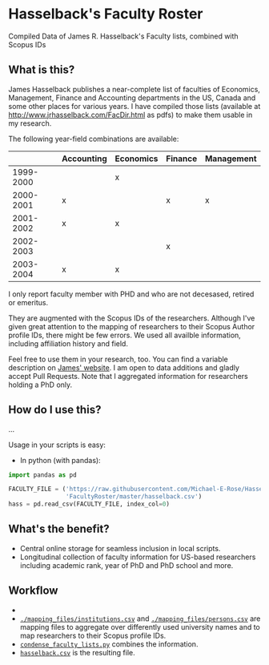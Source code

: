 # Hasselback's Faculty Roster
Compiled Data of James R. Hasselback's Faculty lists, combined with Scopus IDs

## What is this?
James Hasselback publishes a near-complete list of faculties of Economics, Management, Finance and Accounting departments in the US, Canada and some other places for various years.  I have compiled those lists (available at http://www.jrhasselback.com/FacDir.html as pdfs) to make them usable in my research.

The following year-field combinations are available:

|           | Accounting | Economics | Finance | Management |
|-----------|------------|-----------|---------|------------|
| 1999-2000 |            |     x     |         |            |
| 2000-2001 |     x      |           |    x    |      x     |
| 2001-2002 |     x      |     x     |         |            |
| 2002-2003 |            |           |    x    |            |
| 2003-2004 |     x      |     x     |         |            |

I only report faculty member with PHD and who are not decesased, retired or emeritus.

They are augmented with the Scopus IDs of the researchers.  Although I've given great attention to the mapping of researchers to their Scopus Author profile IDs, there might be few errors.  We used all availble information, including affiliation history and field.

Feel free to use them in your research, too.  You can find a variable description on [James' website](http://www.jrhasselback.com/AtgDir.html).  I am open to data additions and gladly accept Pull Requests.  Note that I aggregated information for researchers holding a PhD only.

## How do I use this?

...

Usage in your scripts is easy:

* In python (with pandas):
```python
import pandas as pd

FACULTY_FILE = ('https://raw.githubusercontent.com/Michael-E-Rose/Hasselback'
                'FacultyRoster/master/hasselback.csv')
hass = pd.read_csv(FACULTY_FILE, index_col=0)
```

<!-- * In R:
```R
...
``` -->

<!-- * In Stata:
```Stata
...
```
 -->
## What's the benefit?
- Central online storage for seamless inclusion in local scripts.
- Longitudinal collection of faculty information for US-based researchers including academic rank, year of PhD and PhD school and more.

## Workflow
- 
- [`./mapping_files/institutions.csv`](./mapping_files/institutions.csv) and [`./mapping_files/persons.csv`](./mapping_files/persons.csv) are mapping files to aggregate over differently used university names and to map researchers to their Scopus profile IDs.
- [`condense_faculty_lists.py`](condense_faculty_lists.py) combines the information.
- [`hasselback.csv`](hasselback.csv) is the resulting file.
